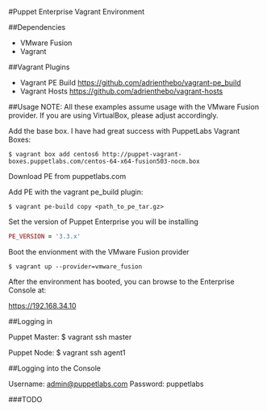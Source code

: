 #Puppet Enterprise Vagrant Environment

##Dependencies
* VMware Fusion
* Vagrant

##Vagrant Plugins
* Vagrant PE Build
  https://github.com/adrienthebo/vagrant-pe_build
* Vagrant Hosts
 https://github.com/adrienthebo/vagrant-hosts

##Usage
NOTE:  All these examples assume usage with the VMware Fusion provider.  If
you are using VirtualBox, please adjust accordingly.

Add the base box.  I have had great success with PuppetLabs Vagrant
Boxes:

```
$ vagrant box add centos6 http://puppet-vagrant-boxes.puppetlabs.com/centos-64-x64-fusion503-nocm.box
```

 Download PE from puppetlabs.com

 Add PE with the vagrant pe_build plugin:
```
$ vagrant pe-build copy <path_to_pe_tar.gz>
```

Set the version of Puppet Enterprise you will be installing
```ruby
PE_VERSION = '3.3.x'
```

Boot the envionment with the VMware Fusion provider
```
$ vagrant up --provider=vmware_fusion
```

After the environment has booted, you can browse to the Enterprise Console at:

  https://192.168.34.10

##Logging in

  Puppet Master:
  $ vagrant ssh master

  Puppet Node:
  $ vagrant ssh agent1

##Logging into the Console

  Username: admin@puppetlabs.com
  Password: puppetlabs

###TODO
